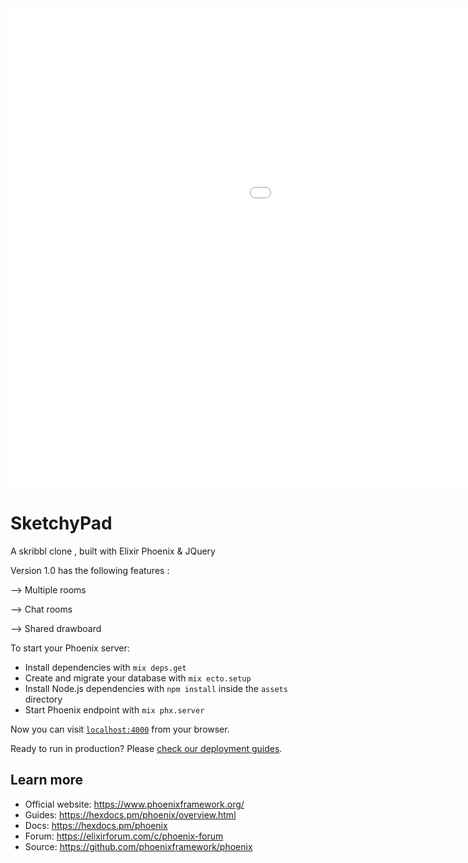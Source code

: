 
<iframe src='//gifs.com/embed/phoenix-sketchpad-OgMR2G' frameborder='0' scrolling='no' width='1366px' height='768px' style='-webkit-backface-visibility: hidden;-webkit-transform: scale(1);' ></iframe>



# SketchyPad 

A skribbl clone , built with Elixir Phoenix & JQuery 

Version 1.0 has the following features : 

--> Multiple rooms

--> Chat rooms

--> Shared drawboard


To start your Phoenix server:

  * Install dependencies with `mix deps.get`
  * Create and migrate your database with `mix ecto.setup`
  * Install Node.js dependencies with `npm install` inside the `assets` directory
  * Start Phoenix endpoint with `mix phx.server`

Now you can visit [`localhost:4000`](http://localhost:4000) from your browser.

Ready to run in production? Please [check our deployment guides](https://hexdocs.pm/phoenix/deployment.html).

## Learn more

  * Official website: https://www.phoenixframework.org/
  * Guides: https://hexdocs.pm/phoenix/overview.html
  * Docs: https://hexdocs.pm/phoenix
  * Forum: https://elixirforum.com/c/phoenix-forum
  * Source: https://github.com/phoenixframework/phoenix
